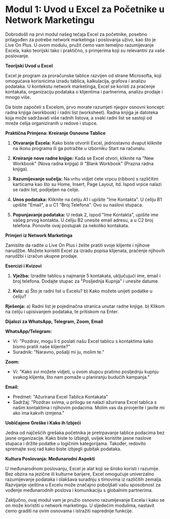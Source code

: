 # **Modul 1: Uvod u Excel za Početnike u Network Marketingu**

Dobrodošli na prvi modul našeg tečaja Excel za početnike, posebno prilagođen za potrebe network marketinga i poslovanja uživo, kao što je Live On Plus. U ovom modulu, pružit ćemo vam temeljno razumijevanje Excela, kako teorijski tako i praktično, s primjerima koji su relevantni za vaše poslovanje.

**Teorijski Uvod u Excel**

Excel je program za proračunske tablice razvijen od strane Microsofta, koji omogućava korisnicima izradu tablica, kalkulacija, grafova i analizu podataka. U kontekstu network marketinga, Excel se koristi za praćenje kontakata, organizaciju podataka o klijentima i partnerima, analizu prodaje i mnogo više.

Da biste započeli s Excelom, prvo morate razumjeti njegov osnovni koncept: radna knjiga (workbook) i radni list (worksheet). Radna knjiga je datoteka koja može sadržavati više radnih listova, a svaki radni list se sastoji od mreže ćelija organiziranih u redove i stupce.

**Praktična Primjena: Kreiranje Osnovne Tablice**

1. **Otvaranje Excela:**
   Kako biste otvorili Excel, jednostavno dvaput kliknite na ikonu programa ili ga potražite u izborniku Start na računalu.

2. **Kreiranje nove radne knjige:**
   Kada se Excel otvori, kliknite na "New Workbook" (Nova radna knjiga) ili "Blank Workbook" (Prazna radna knjiga).

3. **Razumijevanje sučelja:**
   Na vrhu vidjet ćete vrpcu (ribbon) s različitim karticama kao što su Home, Insert, Page Layout, itd. Ispod vrpce nalazi se radni list, podijeljen na ćelije.

4. **Unos podataka:**
   Kliknite na ćeliju A1 i upišite "Ime Kontakta". U ćeliju B1 upišite "Email", a u C1 "Broj Telefona". Ovo su naslovi stupaca.

5. **Popunjavanje podataka:**
   U redak 2, ispod "Ime Kontakta", upišite ime vašeg prvog kontakta. U ćeliju B2 unesite email adresu, a u C2 broj telefona. Ponovite ovaj postupak za nekoliko kontakata.

**Primjeri iz Network Marketinga**

Zamislite da radite u Live On Plus i želite pratiti svoje klijente i njihove narudžbe. Možete koristiti Excel za izradu popisa klijenata, praćenje njihovih narudžbi i izračun ukupne prodaje.

**Esercizi i Kvizovi**

1. **Vježba:**
   Izradite tablicu s najmanje 5 kontakata, uključujući ime, email i broj telefona. Dodajte stupac za "Posljednja Kupnja" i unesite datume.

2. **Kviz:**
   a) Što je radni list u Excelu?
   b) Kako možete unijeti podatke u ćeliju?

**Rješenja:**
   a) Radni list je pojedinačna stranica unutar radne knjige.
   b) Klikom na ćeliju i upisivanjem podataka, te pritiskom na Enter.

**Dijalozi za WhatsApp, Telegram, Zoom, Email**

**WhatsApp/Telegram:**
- Vi: "Pozdrav, mogu li ti poslati našu Excel tablicu s kontaktima kako bismo pratili naše klijente?"
- Suradnik: "Naravno, pošalji mi ju, molim te."

**Zoom:**
- Vi: "Kako svi možete vidjeti, u ovom stupcu pratimo posljednju kupnju svakog klijenta, što nam pomaže u planiranju budućih kampanja."

**Email:**
- Predmet: "Ažurirana Excel Tablica Kontakata"
- Sadržaj: "Pozdrav svima, u prilogu se nalazi ažurirana Excel tablica s našim kontaktima i njihovim podacima. Molim vas da provjerite i javite mi ako ima kakvih izmjena."

**Uobičajene Greške i Kako ih Izbjeći**

Jedna od najčešćih grešaka početnika je pretrpavanje tablice podacima bez jasne organizacije. Kako biste to izbjegli, uvijek koristite jasne naslove stupaca i držite podatke u logičnim kategorijama. Također, redovito spremajte svoj rad kako biste izbjegli gubitak podataka.

**Kultura Poslovanja: Međunarodni Aspekti**

U međunarodnom poslovanju, Excel je alat koji se široko koristi i razumije. Bez obzira na jezične ili kulturne barijere, Excel omogućuje univerzalno razumijevanje podataka i olakšava suradnju s timovima iz različitih zemalja. Razvijanje vještina u Excelu može značajno poboljšati vašu sposobnost za vođenje međunarodnih poslova i komunikaciju s globalnim partnerima.

Zaključno, ovaj modul vam je pružio osnovno razumijevanje Excela i kako se on može koristiti u network marketingu. U sljedećim modulima, nastavit ćemo graditi na ovim osnovama i istražiti naprednije funkcije.